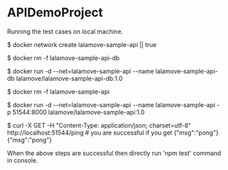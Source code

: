 # APIDemoProject

Running the test cases on local machine.


$ docker network create lalamove-sample-api || true

$ docker rm -f lalamove-sample-api-db

$ docker run -d --net=lalamove-sample-api --name lalamove-sample-api-db lalamove/lalamove-sample-api-db:1.0

$ docker rm -f lalamove-sample-api

$ docker run -d --net=lalamove-sample-api --name lalamove-sample-api -p 51544:8000 lalamove/lalamove-sample-api:1.0

$ curl -X GET -H "Content-Type: application/json; charset=utf-8" http://localhost:51544/ping # you are successful if you get {"msg":"pong"}
{"msg":"pong"}

When the above steps are successful then directly run 'npm test' command in console.
